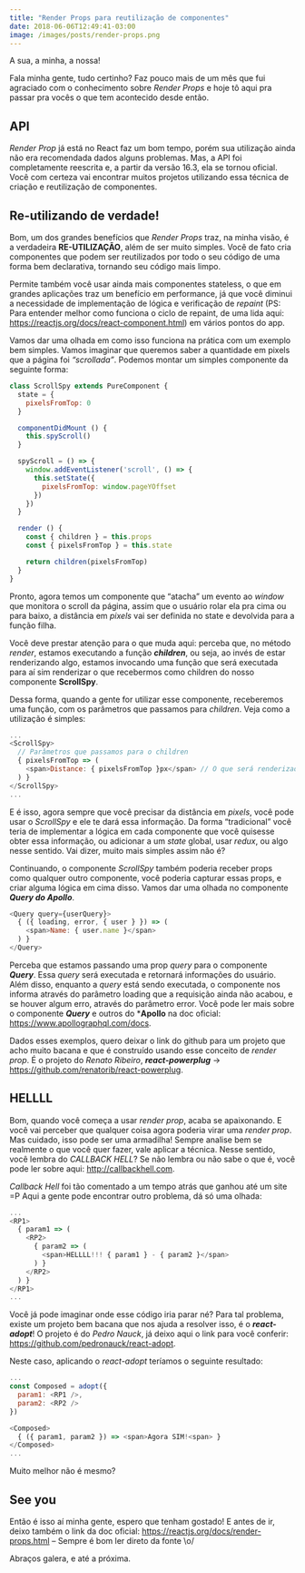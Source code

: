 ```yaml
---
title: "Render Props para reutilização de componentes"
date: 2018-06-06T12:49:41-03:00
image: /images/posts/render-props.png
---
```


A sua, a minha, a nossa!

Fala minha gente, tudo certinho? Faz pouco mais de um mês que fui agraciado com o conhecimento sobre *Render Props* e hoje tô aqui pra passar pra vocês o que tem acontecido desde então.

## API

*Render Prop* já está no React faz um bom tempo, porém sua utilização ainda não era recomendada dados alguns problemas. Mas, a API foi completamente reescrita e, a partir da versão 16.3, ela se tornou oficial. Você com certeza vai encontrar muitos projetos utilizando essa técnica de criação e reutilização de componentes.

## Re-utilizando de verdade!

Bom, um dos grandes benefícios que *Render Props* traz, na minha visão, é a verdadeira **RE-UTILIZAÇÃO**, além de ser muito simples. Você de fato cria componentes que podem ser reutilizados por todo o seu código de uma forma bem declarativa, tornando seu código mais limpo.

Permite também você usar ainda mais componentes stateless, o que em grandes aplicações traz um benefício em performance, já que você diminui a necessidade de implementação de lógica e verificação de *repaint* (PS: Para entender melhor como funciona o ciclo de repaint, de uma lida aqui: https://reactjs.org/docs/react-component.html) em vários pontos do app.

Vamos dar uma olhada em como isso funciona na prática com um exemplo bem simples. Vamos imaginar que queremos saber a quantidade em pixels que a página foi *“scrollada”*. Podemos montar um simples componente da seguinte forma:

```javascript
class ScrollSpy extends PureComponent {
  state = {
    pixelsFromTop: 0
  }

  componentDidMount () {
    this.spyScroll()
  }

  spyScroll = () => {
    window.addEventListener('scroll', () => {
      this.setState({
        pixelsFromTop: window.pageYOffset
      })
    })
  }

  render () {
    const { children } = this.props
    const { pixelsFromTop } = this.state

    return children(pixelsFromTop)
  }
}
```

Pronto, agora temos um componente que “atacha” um evento ao *window* que monitora o scroll da página, assim que o usuário rolar ela pra cima ou para baixo, a distância em *pixels* vai ser definida no state e devolvida para a função filha.

Você deve prestar atenção para o que muda aqui: perceba que, no método *render*, estamos executando a função ***children***, ou seja, ao invés de estar renderizando algo, estamos invocando uma função que será executada para aí sim renderizar o que recebermos como children do nosso componente **ScrollSpy**.

Dessa forma, quando a gente for utilizar esse componente, receberemos uma função, com os parâmetros que passamos para *children*. Veja como a utilização é simples:

```javascript
...
<ScrollSpy>
  // Parâmetros que passamos para o children
  { pixelsFromTop => (
    <span>Distance: { pixelsFromTop }px</span> // O que será renderizado
  ) }
</ScrollSpy>
...
```

E é isso, agora sempre que você precisar da distância em *pixels*, você pode usar o *ScrollSpy* e ele te dará essa informação. Da forma “tradicional” você teria de implementar a lógica em cada componente que você quisesse obter essa informação, ou adicionar a um *state* global, usar *redux*, ou algo nesse sentido. Vai dizer, muito mais simples assim não é?

Continuando, o componente *ScrollSpy* também poderia receber props como qualquer outro componente, você poderia capturar essas props, e criar alguma lógica em cima disso. Vamos dar uma olhada no componente ***Query do Apollo***.

```javascript
<Query query={userQuery}>
  { ({ loading, error, { user } }) => (
    <span>Name: { user.name }</span>
  ) }
</Query>
```

Perceba que estamos passando uma prop *query* para o componente ***Query***. Essa *query* será executada e retornará informações do usuário. Além disso, enquanto a *query* está sendo executada, o componente nos informa através do parâmetro loading que a requisição ainda não acabou, e se houver algum erro, através do parâmetro error. Você pode ler mais sobre o componente ***Query*** e outros do ***Apollo** na doc oficial: https://www.apollographql.com/docs.

Dados esses exemplos, quero deixar o link do github para um projeto que acho muito bacana e que é construído usando esse conceito de *render prop*. É o projeto do *Renato Ribeiro*, ***react-powerplug*** -> https://github.com/renatorib/react-powerplug.

## HELLLL

Bom, quando você começa a usar *render prop*, acaba se apaixonando. E você vai perceber que qualquer coisa agora poderia virar uma *render prop*. Mas cuidado, isso pode ser uma armadilha! Sempre analise bem se realmente o que você quer fazer, vale aplicar a técnica. Nesse sentido, você lembra do *CALLBACK HELL*? Se não lembra ou não sabe o que é, você pode ler sobre aqui: http://callbackhell.com.

*Callback Hell* foi tão comentado a um tempo atrás que ganhou até um site =P Aqui a gente pode encontrar outro problema, dá só uma olhada:

```javascript
...
<RP1>
  { param1 => (
    <RP2>
      { param2 => (
        <span>HELLLL!!! { param1 } - { param2 }</span>
      ) }
    </RP2>
  ) }
</RP1>
...
```

Você já pode imaginar onde esse código iria parar né? Para tal problema, existe um projeto bem bacana que nos ajuda a resolver isso, é o ***react-adopt***! O projeto é do *Pedro Nauck*, já deixo aqui o link para você conferir: https://github.com/pedronauck/react-adopt.

Neste caso, aplicando o *react-adopt* teríamos o seguinte resultado:

```javascript
...
const Composed = adopt({
  param1: <RP1 />,
  param2: <RP2 />
})

<Composed>
  { ({ param1, param2 }) => <span>Agora SIM!<span> }
</Composed>
...
```

Muito melhor não é mesmo?

## See you

Então é isso aí minha gente, espero que tenham gostado! E antes de ir, deixo também o link da doc oficial: https://reactjs.org/docs/render-props.html – Sempre é bom ler direto da fonte \o/

Abraços galera, e até a próxima.
